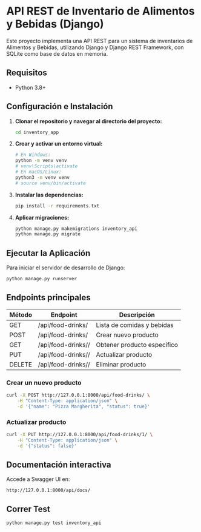 # API REST de Inventario de Alimentos y Bebidas (Django)

Este proyecto implementa una API REST para un sistema de inventarios de Alimentos y Bebidas, utilizando Django y Django REST Framework, con SQLite como base de datos en memoria.

## Requisitos

* Python 3.8+

## Configuración e Instalación

1.  **Clonar el repositorio y navegar al directorio del proyecto:**
    ```bash
    cd inventory_app
    ```

2.  **Crear y activar un entorno virtual:**
    ```bash
    # En Windows:
    python -m venv venv
    # venv\Scripts\activate
    # En macOS/Linux:
    python3 -m venv venv
    # source venv/bin/activate
    ```

3.  **Instalar las dependencias:**
    ```bash
    pip install -r requirements.txt
    ```

4.  **Aplicar migraciones:**
    ```bash
    python manage.py makemigrations inventory_api
    python manage.py migrate
    ```

## Ejecutar la Aplicación

Para iniciar el servidor de desarrollo de Django:

```bash
python manage.py runserver
```

## Endpoints principales

| Método | Endpoint               | Descripción                    |
|--------|------------------------|--------------------------------|
| GET    | /api/food-drinks/      | Lista de comidas y bebidas     |
| POST   | /api/food-drinks/      | Crear nuevo producto           |
| GET    | /api/food-drinks/<id>/ | Obtener producto específico    |
| PUT    | /api/food-drinks/<id>/ | Actualizar producto            |
| DELETE | /api/food-drinks/<id>/ | Eliminar producto              |


### Crear un nuevo producto

```bash
curl -X POST http://127.0.0.1:8000/api/food-drinks/ \
    -H "Content-Type: application/json" \
    -d '{"name": "Pizza Margherita", "status": true}'
```

### Actualizar producto

```bash
curl -X PUT http://127.0.0.1:8000/api/food-drinks/1/ \
    -H "Content-Type: application/json" \
    -d '{"status": false}'
```

## Documentación interactiva

Accede a Swagger UI en:
```
http://127.0.0.1:8000/api/docs/
```

## Correr Test
```
python manage.py test inventory_api
```